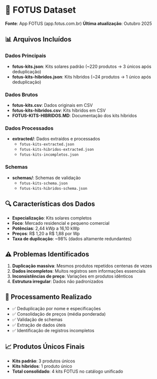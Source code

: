 # 📱 FOTUS Dataset

**Fonte**: App FOTUS (app.fotus.com.br)
**Última atualização**: Outubro 2025

## 📊 Arquivos Incluídos

### Dados Principais

- **fotus-kits.json**: Kits solares padrão (~220 produtos → 3 únicos após deduplicação)
- **fotus-kits-hibridos.json**: Kits híbridos (~24 produtos → 1 único após deduplicação)

### Dados Brutos

- **fotus-kits.csv**: Dados originais em CSV
- **fotus-kits-hibridos.csv**: Kits híbridos em CSV
- **FOTUS-KITS-HIBRIDOS.MD**: Documentação dos kits híbridos

### Dados Processados

- **extracted/**: Dados extraídos e processados
  - `fotus-kits-extracted.json`
  - `fotus-kits-hibridos-extracted.json`
  - `fotus-kits-incompletos.json`

### Schemas

- **schemas/**: Schemas de validação
  - `fotus-kits-schema.json`
  - `fotus-kits-hibridos-schema.json`

## 🔍 Características dos Dados

- **Especialização**: Kits solares completos
- **Foco**: Mercado residencial e pequeno comercial
- **Potências**: 2,44 kWp a 16,10 kWp
- **Preços**: R$ 1,20 a R$ 1,88 por Wp
- **Taxa de duplicação**: ~98% (dados altamente redundantes)

## ⚠️ Problemas Identificados

1. **Duplicação massiva**: Mesmos produtos repetidos centenas de vezes
2. **Dados incompletos**: Muitos registros sem informações essenciais
3. **Inconsistências de preço**: Variações em produtos idênticos
4. **Estrutura irregular**: Dados não padronizados

## 🔄 Processamento Realizado

- ✅ Deduplicação por nome e especificações
- ✅ Consolidação de preços (média ponderada)
- ✅ Validação de schemas
- ✅ Extração de dados úteis
- ✅ Identificação de registros incompletos

## 📈 Produtos Únicos Finais

- **Kits padrão**: 3 produtos únicos
- **Kits híbridos**: 1 produto único
- **Total consolidado**: 4 kits FOTUS no catálogo unificado
